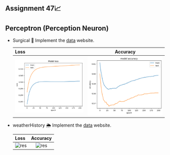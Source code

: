 ## Assignment 47📈
## Perceptron (Perception Neuron)

- Surgical 🏨
Implement the <a href='https://www.kaggle.com/omnamahshivai/surgical-dataset-binary-classification'>data</a> website.

     | Loss | Accuracy |
  | --------- |:---:|
  | ![res](https://github.com/MohamadNematizadeh/Machine-Learning/blob/main/Assignment%2047/output/Surgical%20%F0%9F%8F%A8/output_model_loss.png?raw=true)| ![res](https://github.com/MohamadNematizadeh/Machine-Learning/blob/main/Assignment%2047/output/Surgical%20%F0%9F%8F%A8/output_model_accuracy.png?raw=true) |

- weatherHistory 🌦
Implement the <a href='https://2205989719-files.gitbook.io/~/files/v0/b/gitbook-x-prod.appspot.com/o/spaces%2Fu9ESMkINnUK9Z0nC4FPH%2Fuploads%2FIwUXTHBAKg80WUjCzw4Q%2FweatherHistory.7z?alt=media&token=012a8429-2a09-4b6c-823c-8e371cc012b0&__cf_chl_tk=ySsogucurzJveIOdx0nlNc1p3W2IxwL2F4v9MaTOBdU-1691708673-0-gaNycGzND2U'>data</a> website.

     | Loss | Accuracy |
  | --------- |:---:|
  | ![res](https://github.com/MohamadNematizadeh/Machine-Learning/blob/main/Assignment%2047/output/weatherHistory%20%F0%9F%8C%A6/output_loss_weather_and_history.png?raw=true)| ![res](https://github.com/MohamadNematizadeh/Machine-Learning/blob/main/Assignment%2047/output/weatherHistory%20%F0%9F%8C%A6/output_Accuracy_weather_and_history.png?raw=true) |
